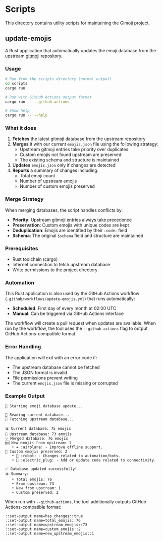 # Scripts

This directory contains utility scripts for maintaining the Gimoji project.

## update-emojis

A Rust application that automatically updates the emoji database from the upstream
[gitmoji](https://github.com/carloscuesta/gitmoji) repository.

### Usage

```bash
# Run from the scripts directory (normal output)
cd scripts
cargo run

# Run with GitHub Actions output format
cargo run -- --github-actions

# Show help
cargo run -- --help
```

### What it does

1. **Fetches** the latest gitmoji database from the upstream repository
2. **Merges** it with our current `emojis.json` file using the following strategy:
   - Upstream gitmoji entries take priority over duplicates
   - Custom emojis not found upstream are preserved
   - The existing schema and structure is maintained
3. **Updates** `emojis.json` only if changes are detected
4. **Reports** a summary of changes including:
   - Total emoji count
   - Number of upstream emojis
   - Number of custom emojis preserved

### Merge Strategy

When merging databases, the script handles conflicts by:

- **Priority**: Upstream gitmoji entries always take precedence
- **Preservation**: Custom emojis with unique codes are kept
- **Deduplication**: Emojis are identified by their `:code:` field
- **Schema**: The original `$schema` field and structure are maintained

### Prerequisites

- Rust toolchain (cargo)
- Internet connection to fetch upstream database
- Write permissions to the project directory

### Automation

This Rust application is also used by the GitHub Actions workflow
(`.github/workflows/update-emojis.yml`) that runs automatically:

- **Scheduled**: First day of every month at 02:00 UTC
- **Manual**: Can be triggered via GitHub Actions interface

The workflow will create a pull request when updates are available. When run by the workflow, the
tool uses the `--github-actions` flag to output GitHub Actions-compatible format.

### Error Handling

The application will exit with an error code if:

- The upstream database cannot be fetched
- The JSON format is invalid
- File permissions prevent writing
- The current `emojis.json` file is missing or corrupted

### Example Output

```
🚀 Starting emoji database update...

📖 Reading current database...
📡 Fetching upstream database...

📊 Current database: 75 emojis
📡 Upstream database: 73 emojis
✨ Merged database: 76 emojis
🆕 New emojis from upstream: 1
   • ✈️ :airplane: - Improve offline support.
🎨 Custom emojis preserved: 2
   • 🤖 :robot: - Changes related to automation/bots.
   • 🔌 :electric_plug: - Add or update code related to connectivity.

✅ Database updated successfully!
📊 Summary:
   • Total emojis: 76
   • From upstream: 73
   • New from upstream: 1
   • Custom preserved: 2
```

When run with `--github-actions`, the tool additionally outputs GitHub Actions-compatible format:
```
::set-output name=has_changes::true
::set-output name=total_emojis::76
::set-output name=upstream_emojis::73
::set-output name=custom_emojis::2
::set-output name=new_upstream_emojis::1
```

